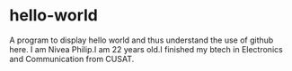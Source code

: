 # hello-world
A program to display hello world and thus understand the use of github here.
I am Nivea Philip.I am 22 years old.I finished my btech in Electronics and Communication from CUSAT.
